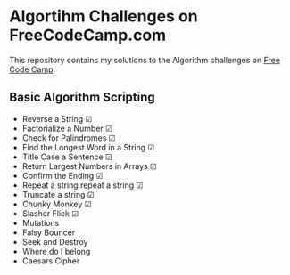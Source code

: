 # Algortihm Challenges on FreeCodeCamp.com 

This repository contains my solutions to the Algorithm challenges on [Free Code Camp](https://www.freecodecamp.org).

## Basic Algorithm Scripting

* Reverse a String ☑ 
* Factorialize a Number ☑ 
* Check for Palindromes ☑ 
* Find the Longest Word in a String ☑ 
* Title Case a Sentence ☑ 
* Return Largest Numbers in Arrays ☑ 
* Confirm the Ending ☑
* Repeat a string repeat a string ☑
* Truncate a string ☑
* Chunky Monkey ☑
* Slasher Flick ☑
* Mutations
* Falsy Bouncer
* Seek and Destroy
* Where do I belong
* Caesars Cipher
